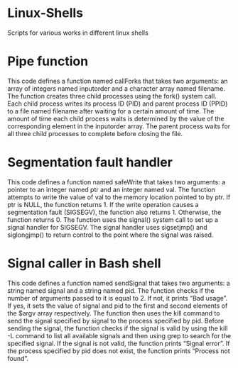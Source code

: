 # Linux-Shells
 Scripts for various works in different linux shells

# Pipe function
This code defines a function named callForks that takes two arguments: an array of integers named inputorder and a character array named filename. The function creates three child processes using the fork() system call. Each child process writes its process ID (PID) and parent process ID (PPID) to a file named filename after waiting for a certain amount of time. The amount of time each child process waits is determined by the value of the corresponding element in the inputorder array. The parent process waits for all three child processes to complete before closing the file.

# Segmentation fault handler
This code defines a function named safeWrite that takes two arguments: a pointer to an integer named ptr and an integer named val. The function attempts to write the value of val to the memory location pointed to by ptr. If ptr is NULL, the function returns 1. If the write operation causes a segmentation fault (SIGSEGV), the function also returns 1. Otherwise, the function returns 0. The function uses the signal() system call to set up a signal handler for SIGSEGV. The signal handler uses sigsetjmp() and siglongjmp() to return control to the point where the signal was raised.

# Signal caller in Bash shell
This code defines a function named sendSignal that takes two arguments: a string named signal and a string named pid. The function checks if the number of arguments passed to it is equal to 2. If not, it prints “Bad usage”. If yes, it sets the value of signal and pid to the first and second elements of the $argv array respectively. The function then uses the kill command to send the signal specified by signal to the process specified by pid. Before sending the signal, the function checks if the signal is valid by using the kill -L command to list all available signals and then using grep to search for the specified signal. If the signal is not valid, the function prints “Signal error”. If the process specified by pid does not exist, the function prints “Process not found”.
